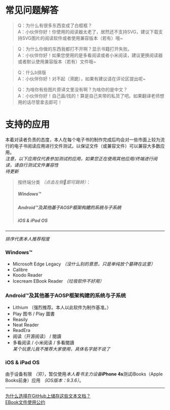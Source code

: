 常见问题解答
=========
> Q：为什么有很多东西变成了白框框？  
A：小伙伴你好！你使用的阅读器太老了，居然还不支持SVG，建议下载支持SVG图片的阅读软件或者使用兼容版本（若有）哦~  

> Q：为什么你做的东西我都打不开啊？显示书籍打开失败。  
A：小伙伴你好！如果您使用的是多看阅读或者小米阅读，建议更换阅读器或者默认使用兼容版本（若有）文件哦~  

> Q：什么b排版  
A：小伙伴你好！对不起（滑跪），如果有建议请在评论区提出呢~  

> Q：为啥你有些图片原译文里没有啊？为啥你的是中文？  
A：小伙伴你好！自己画/找的！算是自己夹带的私货了吧。如果翻译老师想用的话尽管拿去即可！  


支持的应用
=========
本着对读者负责的态度，本人在每个电子书的制作完成后均会对一些市面上较为流行的电子书阅读应用进行文件测试，以保证文件（或兼容文件）可以兼容大多数应用。  
*注意，以下应用仅代表参加测试的应用，如果您正在使用其他应用/终端进行阅读，请自行测试文件兼容性*  
*待更新*  
> 按终端分类 *（点击左侧🔗即可跳转）*：
> ##### Windows™
> ##### Android™及其他基于AOSP框架构建的系统与子系统
> ##### iOS & iPad OS  

-----
*排序代表本人推荐程度*
### Windows™
 -  Microsoft Edge Legacy *（没什么别的意思，只是单纯放个墓碑在这里）*  
 -  Calibre
 -  Koodo Reader
 -  Icecream EBook Reader *（垃圾软件不好用）*

### Android™及其他基于AOSP框架构建的系统与子系统
 - Lithium （强烈推荐。本人以此软件为制作基准。）
 - Play 图书 / Play 圖書
 - Reasily
 - Neat Reader
 - ReadEra
 - 阅读（开源阅读） / 閱讀
 - 多看阅读 / 小米阅读 / 多看閱讀  
*某个玩意儿我不推荐大家使用，具体名字就不说了*

### iOS & iPad OS
由于设备有限 *（穷）*，暂仅使用*本人看书主力设备***iPhone 4s**测试iBooks（Apple Books前身）应用 *（iOS版本：9.3.6）*。

-----
[为什么选择在GitHub上储存这些文本文档？](https://github.com/qtqtEricChiu/qtqtEricChiu/blob/main/why-create-these-documents-at-github.md "为什么选择在GitHub上储存这些文本文档？")  
[EBook文件使用公约](https://github.com/qtqtEricChiu/qtqtEricChiu/blob/EBook-Docs/convention_zh-hans.md "使用公约")
